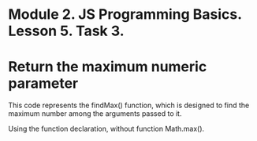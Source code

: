 # Module 2. JS Programming Basics. Lesson 5. Task 3.

# Return the maximum numeric parameter

This code represents the findMax() function, which is designed to find the maximum number among the arguments passed to it.

Using the function declaration, without function Math.max().
